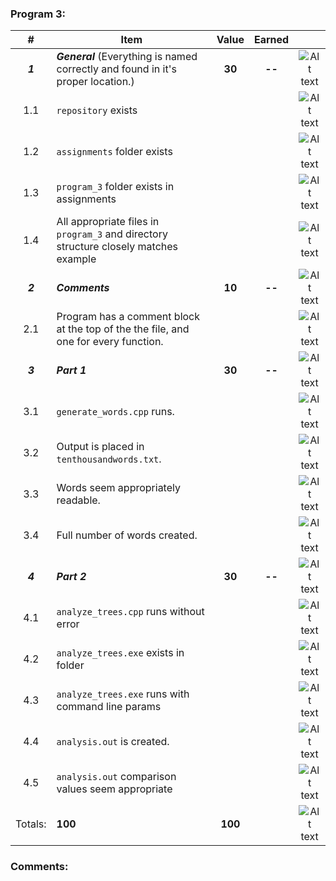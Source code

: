 ### Program 3:
|    #    | Item                                                                                |   Value | Earned |                |
|:-------:|-------------------------------------------------------------------------------------|:-------:|:------:|:--------------:|
| ***1*** | ***General*** (Everything is named correctly and found in it's proper location.)    |  **30** |**--**   | ![Alt text][1] |
|   1.1   | `repository`  exists                                                                |         |        | ![Alt text][1] |
|   1.2   | `assignments` folder exists                                                         |         |        | ![Alt text][1] |
|   1.3   | `program_3` folder exists in assignments                                            |         |        | ![Alt text][1] |
|   1.4   | All appropriate files in `program_3` and directory structure closely matches example                               |         |        | ![Alt text][1] |
| ***2*** | ***Comments***                                                                      |  **10** |**--**   | ![Alt text][1] |
|   2.1   | Program has a comment block at the top of the the file, and one for every function. |         |        | ![Alt text][1] |
| ***3*** | ***Part 1***                                                                        |  **30** |**--**   | ![Alt text][1] |
|   3.1   | `generate_words.cpp` runs.                                                          |         |        | ![Alt text][1] |
|   3.2   | Output is placed in `tenthousandwords.txt`.                                         |         |        | ![Alt text][1] |
|   3.3   | Words seem appropriately readable.                                                  |         |        | ![Alt text][1] |
|   3.4   | Full number of words created.                                                       |         |        | ![Alt text][1] |
| ***4*** | ***Part 2***                                                                        |  **30** |**--**   | ![Alt text][1] |
|   4.1   | `analyze_trees.cpp` runs without error                                              |         |        | ![Alt text][1] |
|   4.2   | `analyze_trees.exe` exists in folder                                                |         |        | ![Alt text][1] |
|   4.3   | `analyze_trees.exe` runs with command line params                                   |         |        | ![Alt text][1] |
|   4.4   | `analysis.out` is created.                                                          |         |        | ![Alt text][1] |
|   4.5   | `analysis.out` comparison values seem appropriate                                   |         |        | ![Alt text][1] |
| Totals: | **100**                                                                             | **100** |        | ![Alt text][1] |

### Comments:
```

```

[1]: https://d3vv6lp55qjaqc.cloudfront.net/items/3E231i211n2E042B1U3K/right.png  "Correct"
[2]: https://d3vv6lp55qjaqc.cloudfront.net/items/2X473C1Q1F2x3S1E4231/wrong.gif  "Incorrect"
[3]: https://d3vv6lp55qjaqc.cloudfront.net/items/1A0d2Q1J1N1u0C3g0C1s/null.gif  "Errors"
